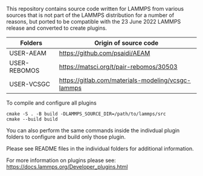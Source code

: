 This repository contains source code written for LAMMPS from
various sources that is not part of the LAMMPS distribution
for a number of reasons, but ported to be compatible with the
23 June 2022 LAMMPS release and converted to create plugins.

| Folders      | Origin of source code                              |
|--------------|----------------------------------------------------|
| USER-AEAM    | https://github.com/psaidi/AEAM                     |
| USER-REBOMOS | https://matsci.org/t/pair-rebomos/30503            |
| USER-VCSGC   | https://gitlab.com/materials-modeling/vcsgc-lammps |

To compile and configure all plugins

```
cmake -S . -B build -DLAMMPS_SOURCE_DIR=/path/to/lammps/src
cmake --build build
```

You can also perform the same commands inside the indivdual
plugin folders to configure and build only those plugin.

Please see README files in the individual folders for additional information.

For more information on plugins please see: https://docs.lammps.org/Developer_plugins.html
